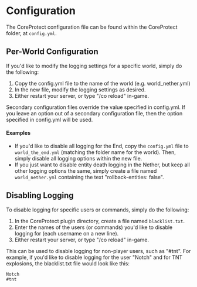 # Configuration

The CoreProtect configuration file can be found within the CoreProtect folder, at `config.yml`.

## Per-World Configuration

If you'd like to modify the logging settings for a specific world, simply do the following:

1. Copy the config.yml file to the name of the world (e.g. world_nether.yml)
2. In the new file, modify the logging settings as desired.
3. Either restart your server, or type "/co reload" in-game.

Secondary configuration files override the value specified in config.yml. If you leave an option out of a secondary configuration file, then the option specified in config.yml will be used.

#### Examples
* If you'd like to disable all logging for the End, copy the `config.yml` file to `world_the_end.yml` (matching the folder name for the world). Then, simply disable all logging options within the new file.
* If you just want to disable entity death logging in the Nether, but keep all other logging options the same, simply create a file named `world_nether.yml` containing the text "rollback-entities: false".

## Disabling Logging

To disable logging for specific users or commands, simply do the following:

1. In the CoreProtect plugin directory, create a file named `blacklist.txt`.
2. Enter the names of the users (or commands) you'd like to disable logging for (each username on a new line).
3. Either restart your server, or type "/co reload" in-game.

This can be used to disable logging for non-player users, such as "#tnt". For example, if you'd like to disable logging for the user "Notch" and for TNT explosions, the blacklist.txt file would look like this:
```text
Notch
#tnt
```